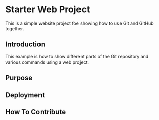 # Starter Web Project

This is a simple website project foe showing how to use Git and GitHub together.

## Introduction

This example is how to show different parts of the Git repository and various commands using a web project.

## Purpose

## Deployment

## How To Contribute